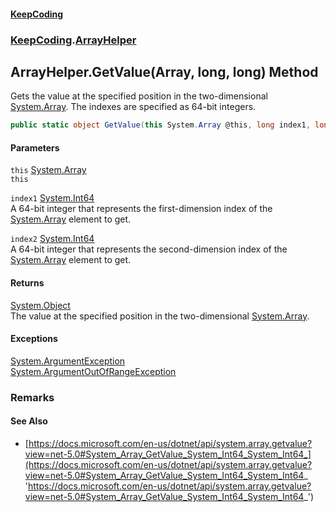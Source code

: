 #### [KeepCoding](index.md 'index')
### [KeepCoding](KeepCoding.md 'KeepCoding').[ArrayHelper](ArrayHelper.md 'KeepCoding.ArrayHelper')
## ArrayHelper.GetValue(Array, long, long) Method
Gets the value at the specified position in the two-dimensional [System.Array](https://docs.microsoft.com/en-us/dotnet/api/System.Array 'System.Array'). The indexes are specified as 64-bit integers.  
```csharp
public static object GetValue(this System.Array @this, long index1, long index2);
```
#### Parameters
<a name='KeepCoding_ArrayHelper_GetValue(System_Array_long_long)_this'></a>
`this` [System.Array](https://docs.microsoft.com/en-us/dotnet/api/System.Array 'System.Array')  
`this`
  
<a name='KeepCoding_ArrayHelper_GetValue(System_Array_long_long)_index1'></a>
`index1` [System.Int64](https://docs.microsoft.com/en-us/dotnet/api/System.Int64 'System.Int64')  
A 64-bit integer that represents the first-dimension index of the [System.Array](https://docs.microsoft.com/en-us/dotnet/api/System.Array 'System.Array') element to get.
  
<a name='KeepCoding_ArrayHelper_GetValue(System_Array_long_long)_index2'></a>
`index2` [System.Int64](https://docs.microsoft.com/en-us/dotnet/api/System.Int64 'System.Int64')  
A 64-bit integer that represents the second-dimension index of the [System.Array](https://docs.microsoft.com/en-us/dotnet/api/System.Array 'System.Array') element to get.
  
#### Returns
[System.Object](https://docs.microsoft.com/en-us/dotnet/api/System.Object 'System.Object')  
The value at the specified position in the two-dimensional [System.Array](https://docs.microsoft.com/en-us/dotnet/api/System.Array 'System.Array').
#### Exceptions
[System.ArgumentException](https://docs.microsoft.com/en-us/dotnet/api/System.ArgumentException 'System.ArgumentException')  
[System.ArgumentOutOfRangeException](https://docs.microsoft.com/en-us/dotnet/api/System.ArgumentOutOfRangeException 'System.ArgumentOutOfRangeException')  
### Remarks
#### See Also
- [https://docs.microsoft.com/en-us/dotnet/api/system.array.getvalue?view=net-5.0#System_Array_GetValue_System_Int64_System_Int64_](https://docs.microsoft.com/en-us/dotnet/api/system.array.getvalue?view=net-5.0#System_Array_GetValue_System_Int64_System_Int64_ 'https://docs.microsoft.com/en-us/dotnet/api/system.array.getvalue?view=net-5.0#System_Array_GetValue_System_Int64_System_Int64_')
